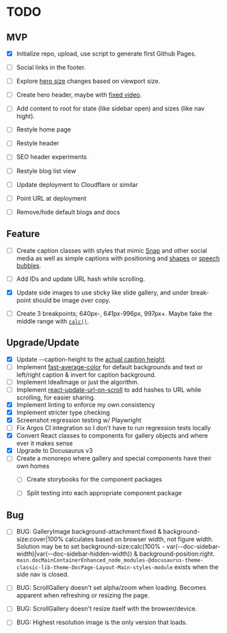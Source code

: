 # TODO
## MVP
- [x] Initialize repo, upload, use script to generate first Github Pages.
- [ ] Social links in the footer.
- [ ] Explore [hero size](https://css-tricks.com/fun-tip-use-calc-to-change-the-height-of-a-hero-component/_) changes based on viewport size.
- [ ] Create hero header, maybe with [fixed video](http://jsfiddle.net/V74WH/4/).
- [ ] Add content to root for state (like sidebar open) and sizes (like nav hight).
- [ ] Restyle home page
- [ ] Restyle header
- [ ] SEO header experiments
- [ ] Restyle blog list view
- [ ] Update deployment to Cloudflare or similar
- [ ] Point URL at deployment
- [ ] Remove/hide default blogs and docs


## Feature
- [ ] Create caption classes with styles that mimic [Snap](https://generatestatus.com/fake-snapchat-generator-2/) and other social media as well as simple captions with positioning and [shapes](https://css-tricks.com/the-shapes-of-css/) or [speech bubbles](https://sharkcoder.com/visual/shapes#section12).
- [ ] Add IDs and update URL hash while scrolling.
- [x] Update side images to use sticky like slide gallery, and under break-point should be image over copy.
- [ ] Create 3 breakpoints; 640px-, 641px-996px, 997px+. Maybe fake the middle range with [`calc()`](https://css-tricks.com/using-calc-to-fake-a-media-query/).


## Upgrade/Update
- [x] Update --caption-height to the [actual caption height](https://stackoverflow.com/questions/442404/retrieve-the-position-x-y-of-an-html-element).
- [ ] Implement [fast-average-color](https://github.com/fast-average-color/fast-average-color) for default backgrounds and text or left/right caption & invert for caption background.
- [ ] Implement IdealImage or just the algorithm.
- [ ] Implement [react-update-url-on-scroll](https://github.com/pvoznyuk/react-update-url-on-scroll) to add hashes to URL while scrolling, for easier sharing.
- [x] Implement linting to enforce my own consistency
- [x] Implement stricter type checking
- [x] Screenshot regression testing w/ Playwright
- [ ] Fix Argos CI integration so I don't have to run regression tests locally
- [x] Convert React classes to components for gallery objects and where ever it makes sense
- [x] Upgrade to Docusaurus v3
- [ ] Create a monorepo where gallery and special components have their own homes
  - [ ] Create storybooks for the component packages
  - [ ] Split testing into each appropriate component package


## Bug
- [ ] BUG: GalleryImage background-attachment:fixed & background-size:cover|100% calculates based on browser width, not figure width. Solution may be to set background-size:calc(100% - var(--doc-sidebar-width)|var(--doc-sidebar-hidden-width)) & background-position:right. `main.docMainContainerEnhanced_node_modules-@docusaurus-theme-classic-lib-theme-DocPage-Layout-Main-styles-module` exists when the side nav is closed.
- [ ] BUG: ScrollGallery doesn't set alpha/zoom when loading. Becomes apparent when refreshing or resizing the page.
- [ ] BUG: ScrollGallery doesn't resize itself with the browser/device.
- [ ] BUG: Highest resolution image is the only version that loads.


